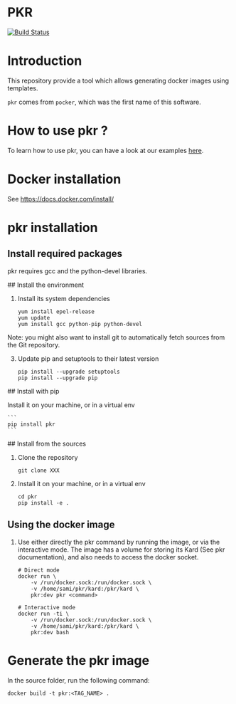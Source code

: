 # PKR

[![Build Status](https://travis-ci.org/altairengineering/pkr.svg?branch=master)](https://travis-ci.org/altairengineering/pkr)

# Introduction
This repository provide a tool which allows generating docker images using templates.

`pkr` comes from `pocker`, which was the first name of this software.


# How to use pkr ?

To learn how to use pkr, you can have a look at our examples [here](https://github.com/altairengineering/pkr-demo).


# Docker installation

See https://docs.docker.com/install/

# pkr installation


## Install required packages

pkr requires gcc and the python-devel libraries.


## Install the environment

1. Install its system dependencies

    ```
    yum install epel-release
    yum update
    yum install gcc python-pip python-devel
    ```
Note: you might also want to install git to automatically fetch sources from the Git repository.

3. Update pip and setuptools to their latest version

    ```
    pip install --upgrade setuptools
    pip install --upgrade pip
    ```
    

## Install with pip


Install it on your machine, or in a virtual env

    ```
    pip install pkr
    ```


## Install from the sources

1. Clone the repository

    ```
    git clone XXX
    ```

2. Install it on your machine, or in a virtual env

    ```
    cd pkr
    pip install -e .
    ```


## Using the docker image

1. Use either directly the pkr command by running the image, or via the interactive mode.
   The image has a volume for storing its Kard (See pkr documentation), and also needs to access the docker socket.

    ```
    # Direct mode
    docker run \
        -v /run/docker.sock:/run/docker.sock \ 
        -v /home/sami/pkr/kard:/pkr/kard \
        pkr:dev pkr <command>

    # Interactive mode
    docker run -ti \
        -v /run/docker.sock:/run/docker.sock \
        -v /home/sami/pkr/kard:/pkr/kard \
        pkr:dev bash
    ```


# Generate the pkr image

In the source folder, run the following command:

    docker build -t pkr:<TAG_NAME> .


